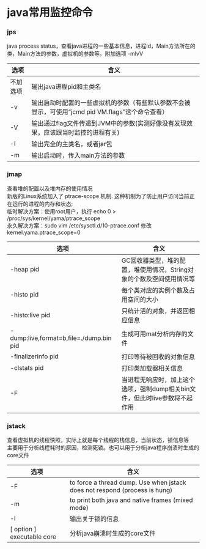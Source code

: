 java常用监控命令
====
### jps
java process status，查看java进程的一些基本信息，进程Id，Main方法所在的类，Main方法的参数，虚拟机的参数等。附加选项 -mlvV

选项|含义
--|--
不加选项|输出java进程pid和主类名
-v|输出启动时配置的一些虚拟机的参数（有些默认参数不会被显示，可使用“jcmd pid VM.flags”这个命令查看）
-V|输出通过flag文件传递到JVM中的参数(实测好像没有发现效果，应该跟当时监控的进程有关)
-l|输出完全的主类名，或者jar包
-m|输出启动时，传入main方法的参数

### jmap
查看堆的配置以及堆内存的使用情况<br>
新版的Linux系统加入了 ptrace-scope 机制. 这种机制为了防止用户访问当前正在运行的进程的内存和状态;<br>
临时解决方案：使用root用户，执行  echo 0 > /proc/sys/kernel/yama/ptrace_scope<br>
永久解决方案：sudo vim  /etc/sysctl.d/10-ptrace.conf   修改kernel.yama.ptrace_scope=0<br>

选项|含义
--|--
-heap pid|GC回收器类型，堆的配置，堆使用情况，String对象的个数及空间使用情况等
-histo pid|每个类对应的实例个数及占用空间的大小
-histo:live pid| 只统计活的对象，并返回相应信息
-dump:live,format=b,file=./dump.bin pid|生成可用mat分析内存的文件
-finalizerinfo pid|打印等待被回收的对象信息
-clstats pid|打印类加载器相关信息
-F|当进程无响应时，加上这个选项，强制dump相关bin文件，但此时live参数将不起作用

### jstack
查看虚拟机的线程快照，实际上就是每个线程的栈信息，当前状态，锁信息等<br>
主要用于分析线程耗时的原因，检测死锁。也可以用于分析java程序崩溃时生成的core文件

选项|含义
--|--
-F |to force a thread dump. Use when jstack <pid> does not respond (process is hung)
-m |to print both java and native frames (mixed mode)
-l |输出关于锁的信息
[ option ] executable core|分析java崩溃时生成的core文件


